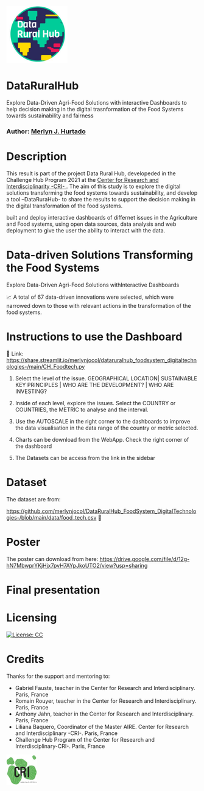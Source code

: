 <img src="https://github.com/merlynjocol/DataRuralHub_FoodSystem_DigitalTechnologies-/blob/main/images_foodtech/planet%26logo.JPG" width="160" height="150">


# DataRuralHub
Explore Data-Driven Agri-Food Solutions with interactive Dashboards to help decision making in the digital trasnformation of the Food Systems towards sustainability and fairness
### **Author:** [Merlyn J. Hurtado](https://github.com/merlynjocol)

# Description

This result is part of the project Data Rural Hub, developeded in the Challenge Hub Program 2021 at the [Center for Research and Interdisciplinarity -CRI- ](https://cri-paris.org/en).
The aim of this study is to explore the digital solutions transforming the food systems towards sustainability, and develop a tool –DataRuraHub- to share the results to support the decision making in the digital transformation of the food systems.

built and deploy interactive dashboards of differnet issues in the Agriculture and Food systems, using open data sources, data analysis and  web deployment to give the user the ability to interact with the data. 

# Data-driven Solutions Transforming the Food Systems
Explore Data-Driven Agri-Food Solutions withInteractive Dashboards 

:chart_with_upwards_trend: A total of 67 data-driven innovations were selected, which were narrowed down to those with relevant actions in the transformation of the food systems.



# Instructions to use the Dashboard

🔗 Link:  https://share.streamlit.io/merlynjocol/dataruralhub_foodsystem_digitaltechnologies-/main/CH_Foodtech.py

1. Select the level of the issue. GEOGRAPHICAL LOCATION| SUSTAINABLE KEY PRINCIPLES | WHO ARE THE DEVELOPMENT? | WHO ARE INVESTING? 

2. Inside of each level, explore the issues. Select the COUNTRY or COUNTRIES, the METRIC to analyse and the interval.

3. Use the AUTOSCALE in the right corner to the dashboards to improve the data visualisation in the data range of the country or metric selected. 

4.  Charts can be download from the WebApp. Check the right corner of the dashboard

5.  The Datasets can be access from the link in the sidebar 


# Dataset 
 The dataset are from: 
 
 https://github.com/merlynjocol/DataRuralHub_FoodSystem_DigitalTechnologies-/blob/main/data/food_tech.csv   🔴
 
 # Poster
 The poster can download from here: 
 https://drive.google.com/file/d/12g-hN7MbwprYKjHjx7pvH7AYpJkoUTO2/view?usp=sharing
 
 # Final presentation
 
 # Licensing

[![License: CC](https://img.shields.io/badge/License-MIT-yellow.svg)](https://opensource.org/licenses/MIT)

# Credits
Thanks for the support and mentoring to: 
* Gabriel Fauste, teacher in the Center for Research and Interdisciplinary. Paris, France 
* Romain Rouyer, teacher in the Center for Research and Interdisciplinary. Paris, France 
* Anthony Jahn, teacher in the Center for Research and Interdisciplinary. Paris, France 
* Liliana Baquero, Coordinator of the Master AIRE. Center for Research and Interdisciplinary -CRI-. Paris, France 
* Challenge Hub Program of the Center for Research and Interdisciplinary-CRI-.  Paris, France 

<img src="https://github.com/merlynjocol/AgeGuess-Data-Analysis--Gender-Ethnic-analysis-in-age-guessing/blob/main/logoCRI.jpg" width="80" height="80">
